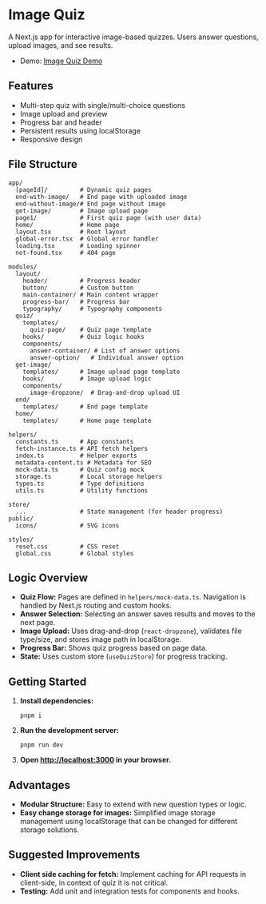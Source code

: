 # Image Quiz

A Next.js app for interactive image-based quizzes. Users answer questions, upload images, and see results.

- Demo: [Image Quiz Demo](https://image-quiz.vercel.app)

## Features

- Multi-step quiz with single/multi-choice questions
- Image upload and preview
- Progress bar and header
- Persistent results using localStorage
- Responsive design

## File Structure

```
app/
  [pageId]/         # Dynamic quiz pages
  end-with-image/   # End page with uploaded image
  end-without-image/# End page without image
  get-image/        # Image upload page
  page1/            # First quiz page (with user data)
  home/             # Home page
  layout.tsx        # Root layout
  global-error.tsx  # Global error handler
  loading.tsx       # Loading spinner
  not-found.tsx     # 404 page

modules/
  layout/
    header/         # Progress header
    button/         # Custom button
    main-container/ # Main content wrapper
    progress-bar/   # Progress bar
    typography/     # Typography components
  quiz/
    templates/
      quiz-page/    # Quiz page template
    hooks/          # Quiz logic hooks
    components/
      answer-container/ # List of answer options
      answer-option/   # Individual answer option
  get-image/
    templates/      # Image upload page template
    hooks/          # Image upload logic
    components/
      image-dropzone/  # Drag-and-drop upload UI
  end/
    templates/      # End page template
  home/
    templates/      # Home page template

helpers/
  constants.ts      # App constants
  fetch-instance.ts # API fetch helpers
  index.ts          # Helper exports
  metadata-content.ts # Metadata for SEO
  mock-data.ts      # Quiz config mock
  storage.ts        # Local storage helpers
  types.ts          # Type definitions
  utils.ts          # Utility functions

store/
  ...               # State management (for header progress)
public/
  icons/            # SVG icons

styles/
  reset.css         # CSS reset
  global.css        # Global styles
```

## Logic Overview

- **Quiz Flow:** Pages are defined in `helpers/mock-data.ts`. Navigation is handled by Next.js routing and custom hooks.
- **Answer Selection:** Selecting an answer saves results and moves to the next page.
- **Image Upload:** Uses drag-and-drop (`react-dropzone`), validates file type/size, and stores image path in localStorage.
- **Progress Bar:** Shows quiz progress based on page data.
- **State:** Uses custom store (`useQuizStore`) for progress tracking.

## Getting Started

1. **Install dependencies:**

   ```
   pnpm i
   ```

2. **Run the development server:**

   ```
   pnpm run dev
   ```

3. **Open [http://localhost:3000](http://localhost:3000) in your browser.**

## Advantages

- **Modular Structure:** Easy to extend with new question types or logic.
- **Easy change storage for images:** Simplified image storage management using localStorage that can be changed for different storage solutions.

## Suggested Improvements

- **Client side caching for fetch:** Implement caching for API requests in client-side, in context of quiz it is not critical.
- **Testing:** Add unit and integration tests for components and hooks.
